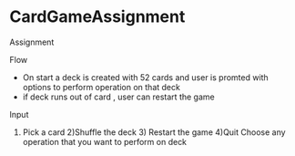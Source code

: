 # CardGameAssignment
 Assignment

Flow
   - On start a deck is created with 52 cards and user is promted with options to perform operation on that deck
   - if deck runs out of card , user can restart the game 

Input 
   1) Pick a card  2)Shuffle the deck 3) Restart the game 4)Quit
Choose any operation that you want to perform on deck